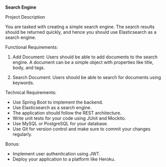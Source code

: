 
**Search Engine**

Project Description

You are tasked with creating a simple search engine. The search results should be returned quickly, and hence you should use Elasticsearch as a search engine.

Functional Requirements:

1.  Add Document: Users should be able to add documents to the search engine. A document can be a simple object with properties like title, body, and tags.
    
2.  Search Document: Users should be able to search for documents using keywords.
    

Technical Requirements:

-   Use Spring Boot to implement the backend.
-   Use Elasticsearch as a search engine.
-   The application should follow the REST architecture.
-   Write unit tests for your code using JUnit and Mockito.
-   Use MySQL or PostgreSQL for your database.
-   Use Git for version control and make sure to commit your changes regularly.

Bonus:

-   Implement user authentication using JWT.
-   Deploy your application to a platform like Heroku.